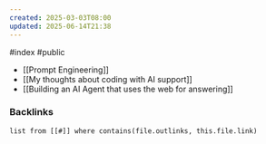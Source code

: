 ```yaml
---
created: 2025-03-03T08:00
updated: 2025-06-14T21:38
---
```

#index #public
- [[Prompt Engineering]]
- [[My thoughts about coding with AI support]]
- [[Building an AI Agent that uses the web for answering]]


### Backlinks
```dataview 
list from [[#]] where contains(file.outlinks, this.file.link)
```

